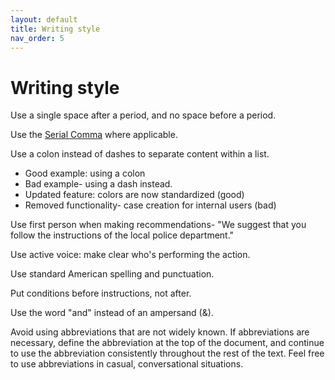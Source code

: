 ```yaml
---
layout: default
title: Writing style
nav_order: 5
---
```


# Writing style

Use a single space after a period, and no space before a period.

Use the [Serial Comma](https://www.merriam-webster.com/video/serial-comma) where applicable. 

Use a colon instead of dashes to separate content within a list.

- Good example: using a colon
- Bad example- using a dash instead.
- Updated feature: colors are now standardized (good)
- Removed functionality- case creation for internal users (bad)

Use first person when making recommendations- "We suggest that you follow the instructions of the local police department."

Use active voice: make clear who's performing the action.

Use standard American spelling and punctuation.

Put conditions before instructions, not after.

Use the word "and" instead of an ampersand (&).

Avoid using abbreviations that are not widely known. If abbreviations are necessary, define the abbreviation at the top of the document, and continue to use the abbreviation consistently throughout the rest of the text. Feel free to use abbreviations in casual, conversational situations.
